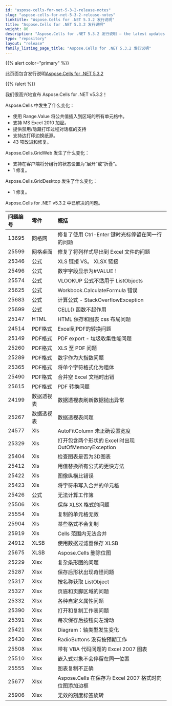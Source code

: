 ```yaml
---
id: "aspose-cells-for-net-5-3-2-release-notes"
slug: "aspose-cells-for-net-5-3-2-release-notes"
linktitle: "Aspose.Cells for .NET 5.3.2 发行说明"
title: "Aspose.Cells for .NET 5.3.2 发行说明"
weight: 80
description: "Aspose.Cells for .NET 5.3.2 发行说明 – the latest updates and fixes."
type: "repository"
layout: "release"
family_listing_page_title: "Aspose.Cells for .NET 5.3.2 发行说明"
---
```

{{% alert color="primary" %}} 

此页面包含发行说明[Aspose.Cells for .NET 5.3.2](https://releases.aspose.com/cells/net/new-releases/aspose.cells-for-.net-5.3.2/)

{{% /alert %}} 

我们很高兴地宣布 Aspose.Cells for .NET v5.3.2！

 Aspose.Cells 中发生了什么变化：

- 使用 Range.Value 将公共值插入到区域的所有单元格中。
- 支持 MS Excel 2010 加密。
- 提供禁用/隐藏打印过程对话框的支持
- 支持边打印边换纸源。
- 43 项改进和修复。

 Aspose.Cells.GridWeb 发生了什么变化：

- 支持在客户端将分组行的状态设置为“展开”或“折叠”。
- 1 修复。



 Aspose.Cells.GridDesktop 发生了什么变化：

- 1 修复。

 Aspose.Cells for .NET v5.3.2 中已解决的问题。

|**问题编号** |**零件** |**概括** |
|:- |:- |:- |
|13695 |网格网|修复了使用 Ctrl-Enter 键时光标停留在同一行的问题|
|25599 |网格桌面|修复了将列样式导出到 Excel 文件的问题|
|25346 |公式|XLS 链接 VS。 XLSX 链接|
|25496 |公式|数字字段显示为#VALUE！|
|25574 |公式| VLOOKUP 公式不适用于 ListObjects|
|25625 |公式| Workbook.CalculateFormula 错误|
|25683 |公式|计算公式 - StackOverflowException|
|25699 |公式| CELL() 函数不起作用|
|25147 |HTML|HTML 保存和图表 css 布局问题|
|24514 | PDF格式|Excel到PDF的转换问题|
|25149 | PDF格式|PDF export - 垃圾收集性能问题|
|25260 | PDF格式|XLS 至 PDF 问题|
|25289 | PDF格式|数字作为大指数问题|
|25365 | PDF格式|将单个字符格式化为粗体|
|25490 | PDF格式|合并空 Excel 文档时出错|
|25615 | PDF格式|PDF 转换问题|
|24199 |数据透视表|数据透视表刷新数据抛出异常|
|25267 |数据透视表|数据透视表问题|
|24577 |Xls|AutoFitColumn 未正确设置宽度|
|25329 |Xls|打开包含两个形状的 Excel 时出现 OutOfMemoryException|
|25404 |Xls|检查图表是否为3D图表|
|25412 |Xls|用值替换所有公式的更快方法|
|25422 |Xls|图像纵横比错误|
|25423 |Xls|将字符串写入合并的单元格|
|25426 |公式|无法计算工作簿|
|25506 |Xls|保存 XLSX 格式的问题|
|25554 |Xls|复制的单元格无效|
|25904 |Xls|某些格式不会复制|
|25919 |Xls|Cells 范围内无法合并|
|24912 | XLSB|使用数据过滤器保存 XLSB|
|25675 | XLSB| Aspose.Cells 删除位图|
|25229 | Xlsx|复杂条形图的问题|
|25287 | Xlsx|保存后形状出现奇怪问题|
|25317 | Xlsx|按名称获取 ListObject|
|25327 | Xlsx|页眉和页脚区域的问题|
|25332 | Xlsx|各种自定义属性问题|
|25390 | Xlsx|打开和复制工作表问题|
|25391 | Xlsx|每次保存后按钮向左滑动|
|25421 | Xlsx|Diagram：轴类型发生变化|
|25430 | Xlsx|RadioButtons 没有按预期工作|
|25508 | Xlsx|带有 VBA 代码问题的 Excel 2007 图表|
|25510 | Xlsx|嵌入式对象不会停留在同一位置|
|25555 | Xlsx|图表复制不正确|
|25677 | Xlsx|Aspose.Cells 在保存为 Excel 2007 格式时向位图添加边框|
|25906 | Xlsx|无效的刻度标签旋转|

